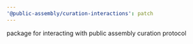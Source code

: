 ```yaml
---
'@public-assembly/curation-interactions': patch
---
```


package for interacting with public assembly curation protocol
